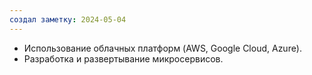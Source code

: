 ```yaml
---
создал заметку: 2024-05-04
---
```

- Использование облачных платформ (AWS, Google Cloud, Azure).
- Разработка и развертывание микросервисов.